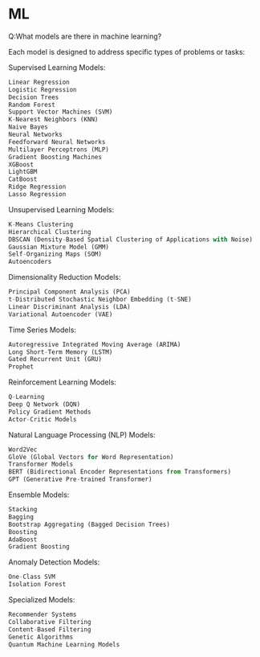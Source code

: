 # ML <br/>

Q:What models are there in machine learning?

Each model is designed to address specific types of problems or tasks:

Supervised Learning Models:
```python
Linear Regression
Logistic Regression
Decision Trees
Random Forest
Support Vector Machines (SVM)
K-Nearest Neighbors (KNN)
Naive Bayes
Neural Networks
Feedforward Neural Networks
Multilayer Perceptrons (MLP)
Gradient Boosting Machines
XGBoost
LightGBM
CatBoost
Ridge Regression
Lasso Regression
```
Unsupervised Learning Models:
```python
K-Means Clustering
Hierarchical Clustering
DBSCAN (Density-Based Spatial Clustering of Applications with Noise)
Gaussian Mixture Model (GMM)
Self-Organizing Maps (SOM)
Autoencoders
```
Dimensionality Reduction Models:
```python
Principal Component Analysis (PCA)
t-Distributed Stochastic Neighbor Embedding (t-SNE)
Linear Discriminant Analysis (LDA)
Variational Autoencoder (VAE)
```
Time Series Models:
```python
Autoregressive Integrated Moving Average (ARIMA)
Long Short-Term Memory (LSTM)
Gated Recurrent Unit (GRU)
Prophet
```
Reinforcement Learning Models:
```python
Q-Learning
Deep Q Network (DQN)
Policy Gradient Methods
Actor-Critic Models
```
Natural Language Processing (NLP) Models:
```python
Word2Vec
GloVe (Global Vectors for Word Representation)
Transformer Models
BERT (Bidirectional Encoder Representations from Transformers)
GPT (Generative Pre-trained Transformer)
```
Ensemble Models:
```python
Stacking
Bagging
Bootstrap Aggregating (Bagged Decision Trees)
Boosting
AdaBoost
Gradient Boosting
```
Anomaly Detection Models:
```python
One-Class SVM
Isolation Forest
```
Specialized Models:
```python
Recommender Systems
Collaborative Filtering
Content-Based Filtering
Genetic Algorithms
Quantum Machine Learning Models
```
